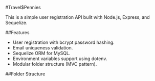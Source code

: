 #Travel$Pennies

This is a simple user registration API bulit with Node.js, Express, and Sequelize.

##Features
- User registration with bcrypt password hashing.
- Email uniqueness validation.
- Sequelize ORM for MySQL.
- Environment variables support using dotenv.
- Modular folder structure (MVC pattern).


##Folder Structure
